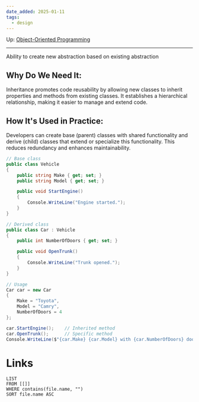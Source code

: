 ```yaml
---
date_added: 2025-01-11
tags:
  - design
---
```

Up: [Object-Oriented Programming](Object-Oriented%20Programming.md)
___
 Ability to create new abstraction based on existing abstraction
## **Why Do We Need It:**  
Inheritance promotes code reusability by allowing new classes to inherit properties and methods from existing classes. It establishes a hierarchical relationship, making it easier to manage and extend code.

## **How It's Used in Practice:**  
Developers can create base (parent) classes with shared functionality and derive (child) classes that extend or specialize this functionality. This reduces redundancy and enhances maintainability.

```C#
// Base class
public class Vehicle
{
    public string Make { get; set; }
    public string Model { get; set; }

    public void StartEngine()
    {
        Console.WriteLine("Engine started.");
    }
}

// Derived class
public class Car : Vehicle
{
    public int NumberOfDoors { get; set; }

    public void OpenTrunk()
    {
        Console.WriteLine("Trunk opened.");
    }
}

// Usage
Car car = new Car
{
    Make = "Toyota",
    Model = "Camry",
    NumberOfDoors = 4
};

car.StartEngine();    // Inherited method
car.OpenTrunk();      // Specific method
Console.WriteLine($"{car.Make} {car.Model} with {car.NumberOfDoors} doors.");
```
# Links
```dataview
LIST
FROM [[]]
WHERE contains(file.name, "")
SORT file.name ASC
```
